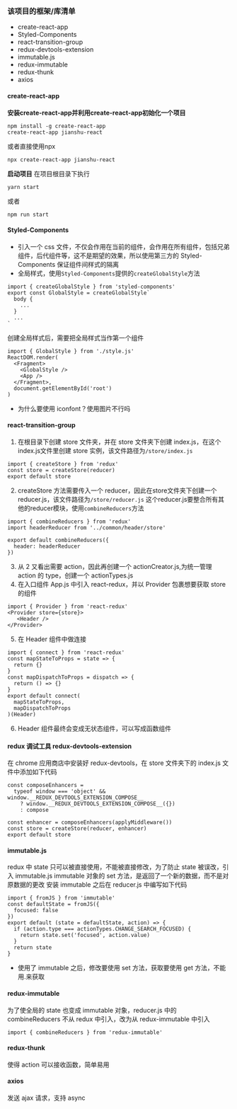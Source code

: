 ### 该项目的框架/库清单
- create-react-app
- Styled-Components
- react-transition-group
- redux-devtools-extension
- immutable.js
- redux-immutable
- redux-thunk
- axios

#### create-react-app

__安装create-react-app并利用create-react-app初始化一个项目__
```
npm install -g create-react-app
create-react-app jianshu-react
```
或者直接使用npx
```
npx create-react-app jianshu-react
```
 __启动项目__
 在项目根目录下执行
```
yarn start 
```
或者
```
npm run start
```

#### Styled-Components

- 引入一个 css 文件，不仅会作用在当前的组件，会作用在所有组件，包括兄弟组件，后代组件等，这不是期望的效果，所以使用第三方的 Styled-Components 保证组件间样式的隔离
- 全局样式，使用`Styled-Components`提供的`createGlobalStyle`方法

```
import { createGlobalStyle } from 'styled-components'
export const GlobalStyle = createGlobalStyle`
  body {
    ...
  }
  ...
`
```

创建全局样式后，需要把全局样式当作第一个组件

```
import { GlobalStyle } from './style.js'
ReactDOM.render(
  <Fragment>
    <GlobalStyle />
    <App />
  </Fragment>,
  document.getElementById('root')
)

```

- 为什么要使用 iconfont？使用图片不行吗

#### react-transition-group

1. 在根目录下创建 store 文件夹，并在 store 文件夹下创建 index.js，在这个 index.js文件里创建 store 实例，该文件路径为`/store/index.js`
```
import { createStore } from 'redux'
const store = createStore(reducer)
export default store
```
2. createStore 方法需要传入一个 reducer，因此在store文件夹下创建一个 reducer.js，该文件路径为`/store/reducer.js`
这个reducer.js要整合所有其他的reducer模块，使用`combineReducers`方法
```
import { combineReducers } from 'redux'
import headerReducer from '../common/header/store'

export default combineReducers({
  header: headerReducer
})

```

3. 从 2 又看出需要 action，因此再创建一个 actionCreator.js,为统一管理 action 的 type，创建一个 actionTypes.js
4. 在入口组件 App.js 中引入 react-redux，并以 Provider 包裹想要获取 store 的组件

```
import { Provider } from 'react-redux'
<Provider store={store}>
   <Header />
</Provider>
```

5. 在 Header 组件中做连接

```
import { connect } from 'react-redux'
const mapStateToProps = state => {
  return {}
}
const mapDispatchToProps = dispatch => {
  return () => {}
}
export default connect(
  mapStateToProps,
  mapDispatchToProps
)(Header)
```

6. Header 组件最终会变成无状态组件，可以写成函数组件

#### redux 调试工具 redux-devtools-extension

在 chrome 应用商店中安装好 redux-devtools，在 store 文件夹下的 index.js 文件中添加如下代码

```
const composeEnhancers =
  typeof window === 'object' && window.__REDUX_DEVTOOLS_EXTENSION_COMPOSE__
    ? window.__REDUX_DEVTOOLS_EXTENSION_COMPOSE__({})
    : compose

const enhancer = composeEnhancers(applyMiddleware())
const store = createStore(reducer, enhancer)
export default store
```

#### immutable.js

redux 中 state 只可以被直接使用，不能被直接修改，为了防止 state 被误改，引入 immutable.js
immutable 对象的 set 方法，是返回了一个新的数据，而不是对原数据的更改
安装 immutable 之后在 reducer.js 中编写如下代码

```
import { fromJS } from 'immutable'
const defaultState = fromJS({
  focused: false
})
export default (state = defaultState, action) => {
  if (action.type === actionTypes.CHANGE_SEARCH_FOCUSED) {
    return state.set('focused', action.value)
  }
  return state
}
```

- 使用了 immutable 之后，修改要使用 set 方法，获取要使用 get 方法，不能用.来获取

#### redux-immutable

为了使全局的 state 也变成 immutable 对象，reducer.js 中的 combineReducers 不从 redux 中引入，改为从 redux-immutable 中引入

```
import { combineReducers } from 'redux-immutable'
```

#### redux-thunk

使得 action 可以接收函数，简单易用

#### axios

发送 ajax 请求，支持 async

